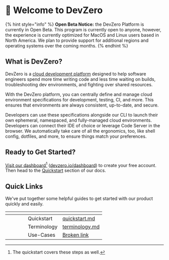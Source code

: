 # 👋 Welcome to DevZero

{% hint style="info" %}
**Open Beta Notice:** the DevZero Platform is currently in Open Beta. This program is currently open to anyone, however, the experience is currently optimized for MacOS and Linux users based in North America. We plan to provide support for additional regions and operating systems over the coming months.
{% endhint %}

## What is DevZero?

DevZero is a [cloud development platform](https://www.devzero.io/cloud-development-environment) designed to help software engineers spend more time writing code and less time waiting on builds, troubleshooting dev environments, and fighting over shared resources.

With the DevZero platform, you can centrally define and manage cloud environment specifications for development, testing, CI, and more. This ensures that environments are always consistent, up-to-date, and secure.

Developers can use these specifications alongside our CLI to launch their own ephemeral, namespaced, and fully-managed cloud environments. Developers can connect their IDE of choice or leverage Code Server in the browser. We automatically take care of all the ergonomics, too, like shell config, dotfiles, and more, to ensure things match your preferences.

## Ready to Get Started?

[Visit our dashboard](#user-content-fn-1)[^1] ([devzero.io/dashboard](https://devzero.io/dashboard)) to create your free account. Then head to the [Quickstart](getting-started/quickstart.md) section of our docs.

## Quick Links

We've put together some helpful guides to get started with our product quickly and easily.



<table data-view="cards"><thead><tr><th></th><th></th><th></th><th></th><th></th><th data-hidden data-card-target data-type="content-ref"></th></tr></thead><tbody><tr><td></td><td></td><td></td><td></td><td>Quickstart</td><td><a href="getting-started/quickstart.md">quickstart.md</a></td></tr><tr><td></td><td></td><td></td><td></td><td>Terminology</td><td><a href="getting-started/terminology.md">terminology.md</a></td></tr><tr><td></td><td></td><td></td><td></td><td>Use-Cases</td><td><a href="broken-reference">Broken link</a></td></tr></tbody></table>

[^1]: The quickstart covers these steps as well.
